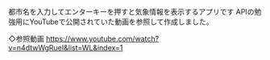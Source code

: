 
都市名を入力してエンターキーを押すと気象情報を表示するアプリです
APIの勉強用にYouTubeで公開されていた動画を参照して作成しました。

◇参照動画
https://www.youtube.com/watch?v=n4dtwWgRueI&list=WL&index=1
